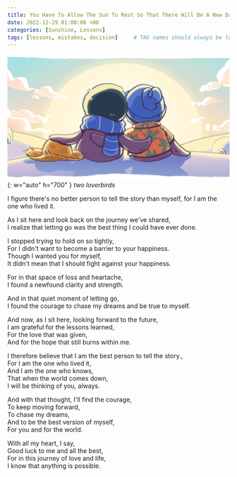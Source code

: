 ```yaml
---
title: You Have To Allow The Sun To Rest So That There Will Be A New Day
date: 2022-12-29 01:00:00 +00
categories: [Sunshine, Lessons]
tags: [lessons, mistakes, decision]     # TAG names should always be lowercase
---
```


![new day and sunshine](/assets/img/new-day-new-sunshine.png "cc: Search Engine Land"){: w="auto" h="700" }
_two loverbirds_

I figure there's no better person to tell the story than myself, for I am the one who lived it.  

As I sit here and look back on the journey we've shared,  
I realize that letting go was the best thing I could have ever done.

I stopped trying to hold on so tightly,  
For I didn't want to become a barrier to your happiness.  
Though I wanted you for myself,  
It didn't mean that I should fight against your happiness.

For in that space of loss and heartache,  
I found a newfound clarity and strength.

And in that quiet moment of letting go,  
I found the courage to chase my dreams and be true to myself.

And now, as I sit here, looking forward to the future,  
I am grateful for the lessons learned,  
For the love that was given,  
And for the hope that still burns within me.

I therefore believe that I am the best person to tell the story.,  
For I am the one who lived it,  
And I am the one who knows,  
That when the world comes down,  
I will be thinking of you, always.

And with that thought, I'll find the courage,  
To keep moving forward,  
To chase my dreams,  
And to be the best version of myself,  
For you and for the world.

With all my heart, I say,  
Good luck to me and all the best,  
For in this journey of love and life,  
I know that anything is possible.